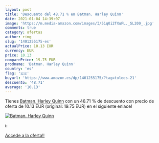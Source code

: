```yaml
---
layout: post
title: 'Descuento del 48.71 % en Batman. Harley Quinn'
date: 2021-01-04 14:39:07
image: 'https://m.media-amazon.com/images/I/51q0i2TXuFL._SL200_.jpg'
comments: true
category: ofertas
author: ring
slug: '1401255175-es'
actualPrice: 10.13 EUR
currency: EUR
price: 10.13
comparePrice: 19.75 EUR
prodname: 'Batman. Harley Quinn'
country: 'es'
flag: '🇪🇸'
buyurl: 'https://www.amazon.es/dp/1401255175/?tag=tolees-21'
descuento: '48.71'
average: '10.13'
---
```


Tienes [Batman. Harley Quinn](https://www.amazon.es/dp/1401255175/?tag=tolees-21) con un 48.71 % de descuento con precio de oferta de 10.13 EUR (original: 19.75 EUR) en el siguiente enlace!

[![Batman. Harley Quinn](https://m.media-amazon.com/images/I/51q0i2TXuFL._SL200_.jpg)](https://www.amazon.es/dp/1401255175/?tag=tolees-21)

ℹ️:


[Accede a la oferta!!](https://www.amazon.es/dp/1401255175/?tag=tolees-21)

